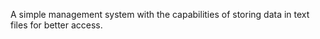 A simple management system with the capabilities of storing data in text files for better access.




